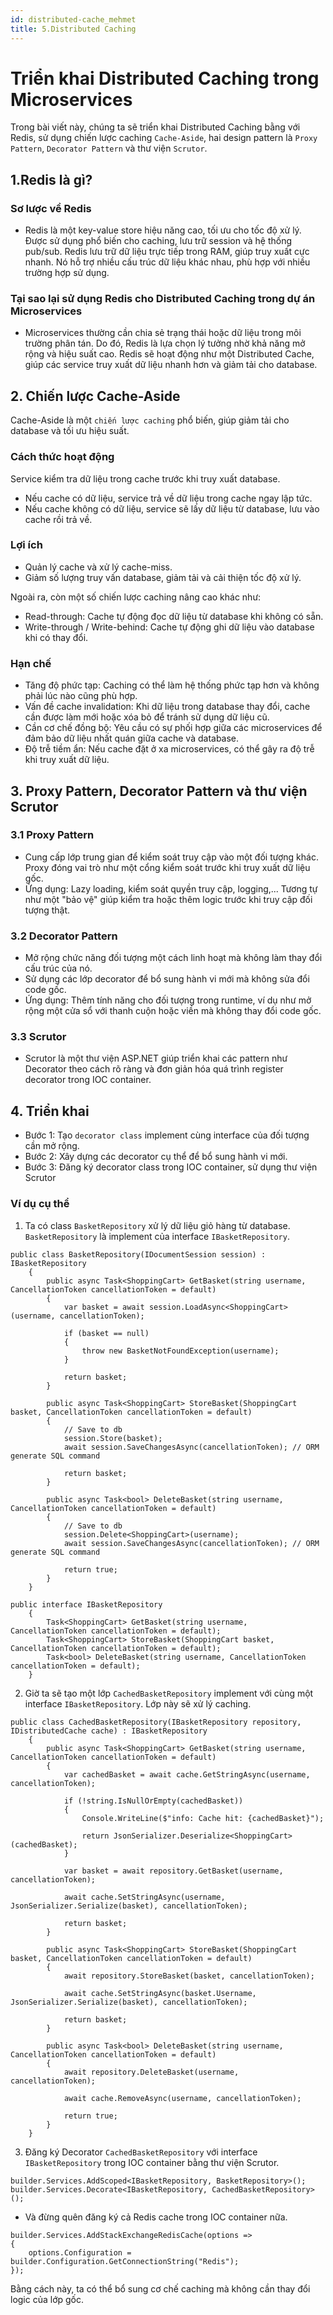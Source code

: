 ```yaml
---
id: distributed-cache_mehmet
title: 5.Distributed Caching
---
```


# Triển khai Distributed Caching trong Microservices

Trong bài viết này, chúng ta sẽ triển khai Distributed Caching bằng với Redis, sử dụng chiến lược caching `Cache-Aside`, hai design pattern là `Proxy Pattern`, `Decorator Pattern` và thư viện `Scrutor`.

## 1.Redis là gì?

### Sơ lược về Redis

- Redis là một key-value store hiệu năng cao, tối ưu cho tốc độ xử lý. Được sử dụng phổ biến cho caching, lưu trữ session và hệ thống pub/sub. Redis lưu trữ dữ liệu trực tiếp trong RAM, giúp truy xuất cực nhanh. Nó hỗ trợ nhiều cấu trúc dữ liệu khác nhau, phù hợp với nhiều trường hợp sử dụng.

### Tại sao lại sử dụng Redis cho Distributed Caching trong dự án Microservices

- Microservices thường cần chia sẻ trạng thái hoặc dữ liệu trong môi trường phân tán. Do đó, Redis là lựa chọn lý tưởng nhờ khả năng mở rộng và hiệu suất cao. Redis sẽ hoạt động như một Distributed Cache, giúp các service truy xuất dữ liệu nhanh hơn và giảm tải cho database.

## 2. Chiến lược Cache-Aside

Cache-Aside là một `chiến lược caching` phổ biến, giúp giảm tải cho database và tối ưu hiệu suất.

### Cách thức hoạt động

Service kiểm tra dữ liệu trong cache trước khi truy xuất database.

- Nếu cache có dữ liệu, service trả về dữ liệu trong cache ngay lập tức.
- Nếu cache không có dữ liệu, service sẽ lấy dữ liệu từ database, lưu vào cache rồi trả về.

### Lợi ích

- Quản lý cache và xử lý cache-miss.
- Giảm số lượng truy vấn database, giảm tải và cải thiện tốc độ xử lý.

Ngoài ra, còn một số chiến lược caching nâng cao khác như:

- Read-through: Cache tự động đọc dữ liệu từ database khi không có sẵn.
- Write-through / Write-behind: Cache tự động ghi dữ liệu vào database khi có thay đổi.

### Hạn chế

- Tăng độ phức tạp: Caching có thể làm hệ thống phức tạp hơn và không phải lúc nào cũng phù hợp.
- Vấn đề cache invalidation: Khi dữ liệu trong database thay đổi, cache cần được làm mới hoặc xóa bỏ để tránh sử dụng dữ liệu cũ.
- Cần cơ chế đồng bộ: Yêu cầu có sự phối hợp giữa các microservices để đảm bảo dữ liệu nhất quán giữa cache và database.
- Độ trễ tiềm ẩn: Nếu cache đặt ở xa microservices, có thể gây ra độ trễ khi truy xuất dữ liệu.

## 3. Proxy Pattern, Decorator Pattern và thư viện Scrutor

### 3.1 Proxy Pattern

- Cung cấp lớp trung gian để kiểm soát truy cập vào một đối tượng khác. Proxy đóng vai trò như một cổng kiểm soát trước khi truy xuất dữ liệu gốc.
- Ứng dụng: Lazy loading, kiểm soát quyền truy cập, logging,... Tương tự như một "bảo vệ" giúp kiểm tra hoặc thêm logic trước khi truy cập đối tượng thật.

### 3.2 Decorator Pattern

- Mở rộng chức năng đối tượng một cách linh hoạt mà không làm thay đổi cấu trúc của nó.
- Sử dụng các lớp decorator để bổ sung hành vi mới mà không sửa đổi code gốc.
- Ứng dụng: Thêm tính năng cho đối tượng trong runtime, ví dụ như mở rộng một cửa sổ với thanh cuộn hoặc viền mà không thay đổi code gốc.

### 3.3 Scrutor

- Scrutor là một thư viện ASP.NET giúp triển khai các pattern như Decorator theo cách rõ ràng và đơn giản hóa quá trình register decorator trong IOC container.

## 4. Triển khai

- Bước 1: Tạo `decorator class` implement cùng interface của đối tượng cần mở rộng.
- Bước 2: Xây dựng các decorator cụ thể để bổ sung hành vi mới.
- Bước 3: Đăng ký decorator class trong IOC container, sử dụng thư viện Scrutor

### Ví dụ cụ thể

1. Ta có class `BasketRepository` xử lý dữ liệu giỏ hàng từ database. `BasketRepository` là implement của interface `IBasketRepository`.

```
public class BasketRepository(IDocumentSession session) : IBasketRepository
    {
        public async Task<ShoppingCart> GetBasket(string username, CancellationToken cancellationToken = default)
        {
            var basket = await session.LoadAsync<ShoppingCart>(username, cancellationToken);

            if (basket == null)
            {
                throw new BasketNotFoundException(username);
            }

            return basket;
        }

        public async Task<ShoppingCart> StoreBasket(ShoppingCart basket, CancellationToken cancellationToken = default)
        {
            // Save to db
            session.Store(basket);
            await session.SaveChangesAsync(cancellationToken); // ORM generate SQL command

            return basket;
        }

        public async Task<bool> DeleteBasket(string username, CancellationToken cancellationToken = default)
        {
            // Save to db
            session.Delete<ShoppingCart>(username);
            await session.SaveChangesAsync(cancellationToken); // ORM generate SQL command

            return true;
        }
    }
```

```
public interface IBasketRepository
    {
        Task<ShoppingCart> GetBasket(string username, CancellationToken cancellationToken = default);
        Task<ShoppingCart> StoreBasket(ShoppingCart basket, CancellationToken cancellationToken = default);
        Task<bool> DeleteBasket(string username, CancellationToken cancellationToken = default);
    }
```

2. Giờ ta sẽ tạo một lớp `CachedBasketRepository` implement với cùng một interface `IBasketRepository`. Lớp này sẽ xử lý caching.

```
public class CachedBasketRepository(IBasketRepository repository, IDistributedCache cache) : IBasketRepository
    {
        public async Task<ShoppingCart> GetBasket(string username, CancellationToken cancellationToken = default)
        {
            var cachedBasket = await cache.GetStringAsync(username, cancellationToken);

            if (!string.IsNullOrEmpty(cachedBasket))
            {
                Console.WriteLine($"info: Cache hit: {cachedBasket}");

                return JsonSerializer.Deserialize<ShoppingCart>(cachedBasket);
            }

            var basket = await repository.GetBasket(username, cancellationToken);

            await cache.SetStringAsync(username, JsonSerializer.Serialize(basket), cancellationToken);

            return basket;
        }

        public async Task<ShoppingCart> StoreBasket(ShoppingCart basket, CancellationToken cancellationToken = default)
        {
            await repository.StoreBasket(basket, cancellationToken);

            await cache.SetStringAsync(basket.Username, JsonSerializer.Serialize(basket), cancellationToken);

            return basket;
        }

        public async Task<bool> DeleteBasket(string username, CancellationToken cancellationToken = default)
        {
            await repository.DeleteBasket(username, cancellationToken);

            await cache.RemoveAsync(username, cancellationToken);

            return true;
        }
    }
```

3. Đăng ký Decorator `CachedBasketRepository` với interface `IBasketRepository` trong IOC container bằng thư viện Scrutor.

```
builder.Services.AddScoped<IBasketRepository, BasketRepository>();
builder.Services.Decorate<IBasketRepository, CachedBasketRepository>();
```

- Và đừng quên đăng ký cả Redis cache trong IOC container nữa.

```
builder.Services.AddStackExchangeRedisCache(options =>
{
    options.Configuration = builder.Configuration.GetConnectionString("Redis");
});
```

Bằng cách này, ta có thể bổ sung cơ chế caching mà không cần thay đổi logic của lớp gốc.
